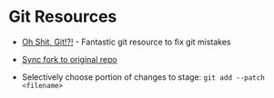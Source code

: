 # Git Resources

* [Oh Shit, Git!?!](https://ohshitgit.com) - Fantastic git resource to fix git mistakes

* [Sync fork to original repo](https://digitaldrummerj.me/git-syncing-fork-with-original-repo/)

* Selectively choose portion of changes to stage: `git add --patch <filename>`
